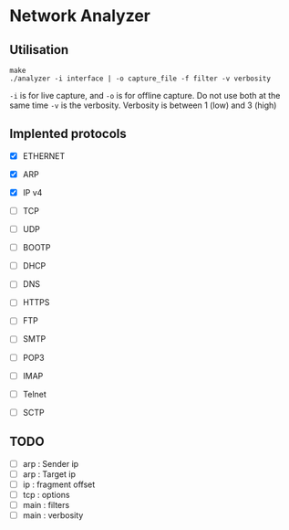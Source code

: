 # Network Analyzer

## Utilisation

    make
    ./analyzer -i interface | -o capture_file -f filter -v verbosity

`-i` is for live capture, and `-o` is for offline capture. Do not use both at the same time
`-v` is the verbosity. Verbosity is between 1 (low) and 3 (high)

## Implented protocols

* [x] ETHERNET
* [x] ARP           
* [x] IP v4         
* [ ] TCP          
* [ ] UDP
* [ ] BOOTP
* [ ] DHCP
* [ ] DNS
* [ ] HTTPS
* [ ] FTP
* [ ] SMTP
* [ ] POP3
* [ ] IMAP
* [ ] Telnet
* [ ] SCTP


## TODO

* [ ] arp : Sender ip
* [ ] arp : Target ip
* [ ] ip :  fragment offset
* [ ] tcp : options
* [ ] main : filters
* [ ] main : verbosity
